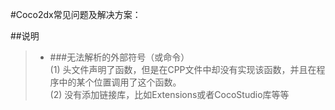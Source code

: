 #Coco2dx常见问题及解决方案：

##说明
>* ###无法解析的外部符号（或命令）  
(1) 头文件声明了函数，但是在CPP文件中却没有实现该函数，并且在程序中的某个位置调用了这个函数。  
(2) 没有添加链接库，比如Extensions或者CocoStudio库等等
